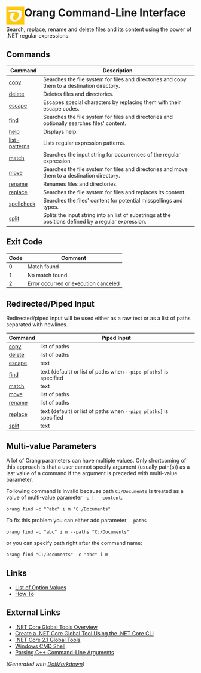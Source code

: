 ﻿# Orang Command\-Line Interface <img align="left" src="../../images/icon48.png">

Search, replace, rename and delete files and its content using the power of \.NET regular expressions\.

## Commands

| Command                                   | Description                                                                                           |
| ----------------------------------------- | ----------------------------------------------------------------------------------------------------- |
| [copy](copy-command.md)                   | Searches the file system for files and directories and copy them to a destination directory\.         |
| [delete](delete-command.md)               | Deletes files and directories\.                                                                       |
| [escape](escape-command.md)               | Escapes special characters by replacing them with their escape codes\.                                |
| [find](find-command.md)                   | Searches the file system for files and directories and optionally searches files' content\.           |
| [help](help-command.md)                   | Displays help\.                                                                                       |
| [list-patterns](list-patterns-command.md) | Lists regular expression patterns\.                                                                   |
| [match](match-command.md)                 | Searches the input string for occurrences of the regular expression\.                                 |
| [move](move-command.md)                   | Searches the file system for files and directories and move them to a destination directory\.         |
| [rename](rename-command.md)               | Renames files and directories\.                                                                       |
| [replace](replace-command.md)             | Searches the file system for files and replaces its content\.                                         |
| [spellcheck](spellcheck-command.md)       | Searches the files' content for potential misspellings and typos\.                                    |
| [split](split-command.md)                 | Splits the input string into an list of substrings at the positions defined by a regular expression\. |


## Exit Code

Code | Comment
--- | ---
0 | Match found
1 | No match found
2 | Error occurred or execution canceled

## Redirected/Piped Input

Redirected/piped input will be used either as a raw text or as a list of paths separated with newlines.

Command | Piped Input
--- | ---
[copy](copy-command.md) | list of paths
[delete](delete-command.md) | list of paths
[escape](escape-command.md) | text
[find](find-command.md) | text (default) or list of paths when `--pipe p[aths]` is specified
[match](match-command.md) | text
[move](move-command.md) | list of paths
[rename](rename-command.md) | list of paths
[replace](replace-command.md) | text (default) or list of paths when `--pipe p[aths]` is specified
[split](split-command.md) | text

## Multi-value Parameters

A lot of Orang parameters can have multiple values. Only shortcoming of this approach is that
a user cannot specify argument (usually path(s)) as a last value of a command
if the argument is preceded with multi-value parameter.

Following command is invalid because path `C:/Documents` is treated as a value of multi-value parameter `-c | --content`.
```
orang find -c "^abc" i m "C:/Documents"
```

To fix this problem you can either add parameter `--paths`
```
orang find -c "abc" i m --paths "C:/Documents"
```

or you can specify path right after the command name:

```
orang find "C:/Documents" -c "abc" i m
```

## Links

* [List of Option Values](OptionValues.md)
* [How To](HowTo.md)

## External Links

* [.NET Core Global Tools Overview](https://docs.microsoft.com/dotnet/core/tools/global-tools)
* [Create a .NET Core Global Tool Using the .NET Core CLI](https://docs.microsoft.com/dotnet/core/tools/global-tools-how-to-create)
* [.NET Core 2.1 Global Tools](https://natemcmaster.com/blog/2018/05/12/dotnet-global-tools/)
* [Windows CMD Shell](https://ss64.com/nt/syntax.html)
* [Parsing C++ Command-Line Arguments](https://docs.microsoft.com/cpp/cpp/parsing-cpp-command-line-arguments?view=vs-2019)

*\(Generated with [DotMarkdown](http://github.com/JosefPihrt/DotMarkdown)\)*
